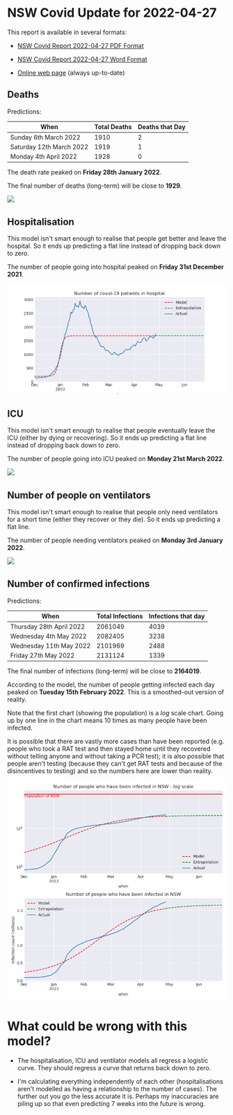 # NSW Covid Update for 2022-04-27

This report is available in several formats:

- [NSW Covid Report 2022-04-27 PDF Format](https://github.com/solresol/yet-another-pandemic-prediction/raw/main/output/2022-04-27/nsw-covid-report-2022-04-27.pdf)

- [NSW Covid Report 2022-04-27 Word Format](https://github.com/solresol/yet-another-pandemic-prediction/raw/main/output/2022-04-27/nsw-covid-report-2022-04-27.docx)

- [Online web page](https://github.com/solresol/yet-another-pandemic-prediction/tree/main/output/README.md) (always up-to-date)

## Deaths

Predictions:

| When | Total Deaths | Deaths that Day |
| ---- | ------------ | --------------- |
| Sunday 6th March 2022 | 1910 | 2 |
| Saturday 12th March 2022 | 1919 | 1 |
| Monday 4th April 2022 | 1928 | 0 |

The death rate peaked on **Friday 28th January 2022**.

The final number of deaths (long-term) will
be close to **1929**.

![](2022-04-27/deaths.png)



## Hospitalisation

This model isn't smart enough to realise that people get better and leave the hospital.
So it ends up predicting a flat line instead of dropping back down to zero.

The number of people going into hospital peaked on **Friday 31st December 2021**.

![](2022-04-27/hospitalisation.png)

## ICU

This model isn't smart enough to realise that people eventually leave the ICU
(either by dying or recovering).
So it ends up predicting a flat line instead of dropping back down to zero.

The number of people going into ICU peaked on **Monday 21st March 2022**.

![](2022-04-27/icu.png)

## Number of people on ventilators

This model isn't smart enough to realise that people only need ventilators for
a short time (either they recover or they die). So it ends up predicting a flat line.

The number of people needing ventilators peaked on **Monday 3rd January 2022**.

![](2022-04-27/ventilators.png)

## Number of confirmed infections

Predictions:

| When | Total Infections | Infections that day |
| ---- | ------------ | --------------- |
| Thursday 28th April 2022 | 2061049 | 4039 |
| Wednesday 4th May 2022 | 2082405 | 3238 |
| Wednesday 11th May 2022 | 2101969 | 2488 |
| Friday 27th May 2022 | 2131124 | 1339 |

The final number of infections (long-term) will
be close to **2164019**.


According to the model, the number of people getting infected each day peaked on **Tuesday 15th February 2022**. This is a smoothed-out version of reality.

Note that the first chart (showing the population) is a *log* scale chart. Going up by one line in the chart means 10 times as many people have been infected. 

It is possible that there are vastly more cases than have been
reported (e.g. people who took a RAT test and then stayed home until
they recovered without telling anyone and without taking a PCR test);
it is also possible that people aren't testing (because they can't get
RAT tests and because of the disincentives to testing) and so the
numbers here are lower than reality.


![](2022-04-27/infection.png)



# What could be wrong with this model?

- The hospitalisation, ICU and ventilator models all regress a logistic curve. They
should regress a curve that returns back down to zero.

- I'm calculating everything independently of each other (hospitalisations aren't modelled as having a relationship to the number of cases). The further out you go the less accurate it is. Perhaps my inaccuracies are piling up so that even predicting 7 weeks into the future is wrong.

